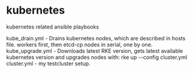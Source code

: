 # kubernetes
kubernetes related ansible playbooks

kube_drain.yml - Drains kubernetes nodes, which are described in hosts file. workers first, then etcd-cp nodes in serial, one by one.
kube_upgrade.yml - Downloads latest RKE version, gets latest available kubernetes version and upgrades nodes with: rke up --config cluster.yml
cluster.yml - my testcluster setup.
